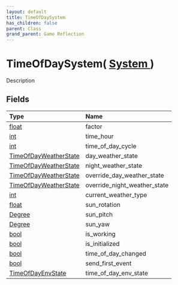 ```yaml
---
layout: default
title: TimeOfDaySystem
has_children: false
parent: Class
grand_parent: Game Reflection
---
```

# TimeOfDaySystem( [ System ](/riftbreaker-wiki/docs/game-reflection/classes/system/) )
Description 

## Fields

| Type | Name |
|:----------|:--------------|
| [float](/riftbreaker-wiki/docs/game-reflection/components/float/) | factor |
| [int](/riftbreaker-wiki/docs/game-reflection/enums/int/) | time_hour |
| [int](/riftbreaker-wiki/docs/game-reflection/enums/int/) | time_of_day_cycle |
| [TimeOfDayWeatherState](/riftbreaker-wiki/docs/game-reflection/classes/time_of_day_weather_state/) | day_weather_state |
| [TimeOfDayWeatherState](/riftbreaker-wiki/docs/game-reflection/classes/time_of_day_weather_state/) | night_weather_state |
| [TimeOfDayWeatherState](/riftbreaker-wiki/docs/game-reflection/classes/time_of_day_weather_state/) | override_day_weather_state |
| [TimeOfDayWeatherState](/riftbreaker-wiki/docs/game-reflection/classes/time_of_day_weather_state/) | override_night_weather_state |
| [int](/riftbreaker-wiki/docs/game-reflection/enums/int/) | current_weather_type |
| [float](/riftbreaker-wiki/docs/game-reflection/components/float/) | sun_rotation |
| [Degree](/riftbreaker-wiki/docs/game-reflection/classes/degree/) | sun_pitch |
| [Degree](/riftbreaker-wiki/docs/game-reflection/classes/degree/) | sun_yaw |
| [bool](/riftbreaker-wiki/docs/game-reflection/components/bool/) | is_working |
| [bool](/riftbreaker-wiki/docs/game-reflection/components/bool/) | is_initialized |
| [bool](/riftbreaker-wiki/docs/game-reflection/components/bool/) | time_of_day_changed |
| [bool](/riftbreaker-wiki/docs/game-reflection/components/bool/) | send_first_event |
| [TimeOfDayEnvState](/riftbreaker-wiki/docs/game-reflection/classes/time_of_day_env_state/) | time_of_day_env_state |

